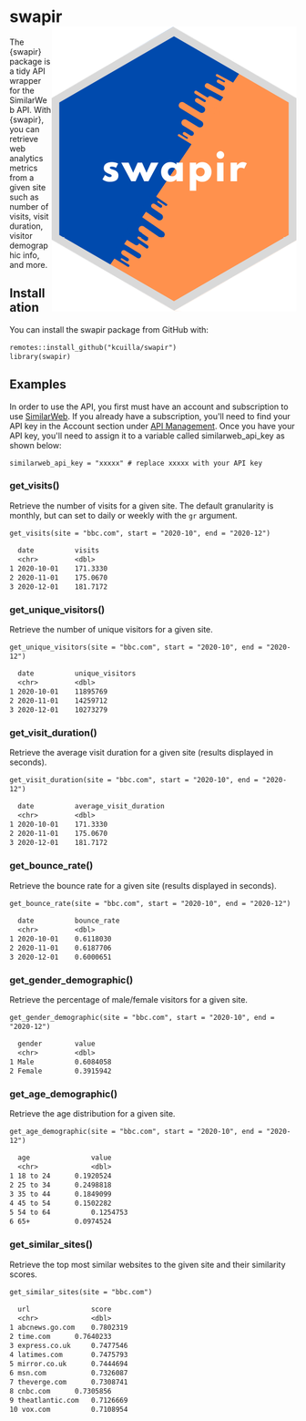 # swapir <img src="man/swapir_hex.png" align="right" />

<!-- badges: start -->
<!-- badges: end -->

The {swapir} package is a tidy API wrapper for the SimilarWeb API. With {swapir}, you can retrieve web analytics metrics from a given site such as number of visits, visit duration, visitor demographic info, and more. 

## Installation

You can install the swapir package from GitHub with:

```{r}
remotes::install_github("kcuilla/swapir")
library(swapir)
```

## Examples

In order to use the API, you first must have an account and subscription to use [SimilarWeb](https://www.similarweb.com/). If you already have a subscription, you'll need to find your API key in the Account section under [API Management](https://account.similarweb.com/#/api-management2). Once you have your API key, you'll need to assign it to a variable called similarweb_api_key as shown below:  

```{r}
similarweb_api_key = "xxxxx" # replace xxxxx with your API key 
```

### get_visits()

Retrieve the number of visits for a given site. The default granularity is monthly, but can set to daily or weekly with the `gr` argument.

```{r}
get_visits(site = "bbc.com", start = "2020-10", end = "2020-12")
```

```{r}
  date          visits
  <chr>         <dbl>
1 2020-10-01	171.3330			
2 2020-11-01	175.0670			
3 2020-12-01	181.7172	
```

### get_unique_visitors()

Retrieve the number of unique visitors for a given site.

```{r}
get_unique_visitors(site = "bbc.com", start = "2020-10", end = "2020-12")
```

```{r}
  date          unique_visitors
  <chr>         <dbl>
1 2020-10-01	11895769			
2 2020-11-01	14259712			
3 2020-12-01	10273279	
```

### get_visit_duration()

Retrieve the average visit duration for a given site (results displayed in seconds).

```{r}
get_visit_duration(site = "bbc.com", start = "2020-10", end = "2020-12")
```

```{r}
  date          average_visit_duration
  <chr>         <dbl>
1 2020-10-01	171.3330			
2 2020-11-01	175.0670			
3 2020-12-01	181.7172	
```

### get_bounce_rate()

Retrieve the bounce rate for a given site (results displayed in seconds).

```{r}
get_bounce_rate(site = "bbc.com", start = "2020-10", end = "2020-12")
```

```{r}
  date          bounce_rate
  <chr>         <dbl>
1 2020-10-01	0.6118030			
2 2020-11-01	0.6187706			
3 2020-12-01	0.6000651	
```

### get_gender_demographic()

Retrieve the percentage of male/female visitors for a given site.

```{r}
get_gender_demographic(site = "bbc.com", start = "2020-10", end = "2020-12")
```

```{r}
  gender        value
  <chr>         <dbl>
1 Male	        0.6084058			
2 Female        0.3915942				
```

### get_age_demographic()

Retrieve the age distribution for a given site.

```{r}
get_age_demographic(site = "bbc.com", start = "2020-10", end = "2020-12")
```

```{r}
  age               value
  <chr>             <dbl>
1 18 to 24	    0.1920524			
2 25 to 34	    0.2498818	
3 35 to 44	    0.1849099		
4 45 to 54	    0.1502282	
5 54 to 64          0.1254753			
6 65+   	    0.0974524	
```

### get_similar_sites()

Retrieve the top most similar websites to the given site and their similarity scores.

```{r}
get_similar_sites(site = "bbc.com")
```

```{r}
  url               score
  <chr>             <dbl>
1 abcnews.go.com    0.7802319			
2 time.com	    0.7640233	
3 express.co.uk	    0.7477546		
4 latimes.com	    0.7475793	
5 mirror.co.uk	    0.7444694			
6 msn.com     	    0.7326087	
7 theverge.com	    0.7308741			
8 cnbc.com	    0.7305856	
9 theatlantic.com   0.7126669			
10 vox.com     	    0.7108954	
```
